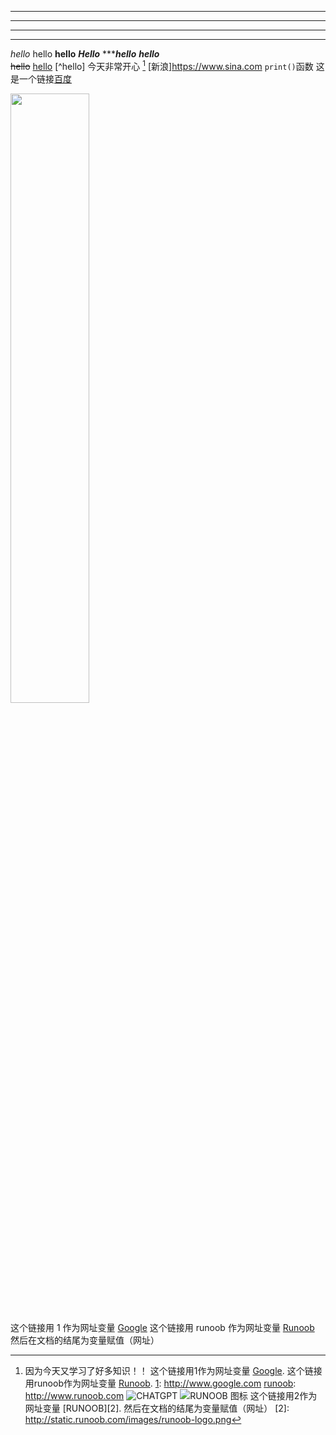 ***
***********
------
- - - -- 
*hello*
hello
**hello**
***Hello***
******hello***
___hello___  
~~hello~~
<u>hello</u>
[^hello]
今天非常开心 [^a]
[新浪]<https://www.sina.com>
`print()`函数
这是一个链接[百度](https://www.baidu.com)
[^a]:因为今天又学习了好多知识！！
这个链接用1作为网址变量 [Google][1].
这个链接用runoob作为网址变量 [Runoob][runoob].
[1]: http://www.google.com
[runoob]: http://www.runoob.com
![CHATGPT](c:\users\86153\chatgpt.jpg)
![RUNOOB 图标](http://static.runoob.com/images/runoob-logo.png "RUNOOB")
这个链接用2作为网址变量 [RUNOOB][2].
然后在文档的结尾为变量赋值（网址）
[2]: http://static.runoob.com/images/runoob-logo.png
<img decoding="async" src="http://static.runoob.com/images/runoob-logo.png" width="50%">

这个链接用 1 作为网址变量 [Google][1]
这个链接用 runoob 作为网址变量 [Runoob][runoob]
然后在文档的结尾为变量赋值（网址）

  [1]: http://www.google.com/
  [runoob]: http://www.runoob.com/